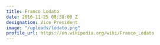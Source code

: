 ```yaml
---
title: Franco Lodato
date: 2016-11-25 08:38:00 Z
designation: Vice President
image: "/uploads/lodato.png"
profile_url: https://en.wikipedia.org/wiki/Franco_Lodato
---
```


